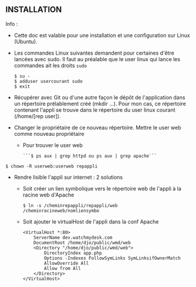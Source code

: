 INSTALLATION
------------

Info : 
* Cette doc est valable pour une installation et une configuration sur Linux (Ubuntu).
* Les commandes Linux suivantes demandent pour certaines d'être lancées avec sudo. Il faut au préalable que le user linux qui lance les commandes ait les droits ```sudo```

    ```
    $ su -
    $ adduser usercourant sudo
    $ exit
    ```
    
- Récupérer avec Git ou d'une autre façon le dépôt de l'application dans un répertoire prélablement créé (mkdir ...).  Pour mon cas, ce répertoire contenant l'appli se trouve dans le répertoire du user linux courant (/home/[rep user]).

- Changer le propriétaire de ce nouveau répertoire. Mettre le user web comme nouveau propriétaire
  - Pour trouver le user web

        ```$ ps aux | grep httpd ou ps aux | grep apache```
    
```$ chown -R userweb:userweb repappli```

- Rendre lisible l'appli sur internet : 2 solutions
    - Soit créer un lien symbolique vers le répertoire web de l'appli à la racine web d'Apache
    
       ```$ ln -s /cheminrepappli/repappli/web /cheminracineweb/nomliensymbo``` 

    - Soit ajouter le virtualHost de l'appli dans la conf Apache
    
        ```
        <VirtualHost *:80>
            ServerName dev.watchmydesk.com
            DocumentRoot /home/djo/public/wmd/web
            <Directory "/home/djo/public/wmd/web">
                DirectoryIndex app.php
                Options -Indexes FollowSymLinks SymLinksifOwnerMatch
                AllowOverride All
                Allow from All
            </Directory>
        </VirtualHost>
        ```


